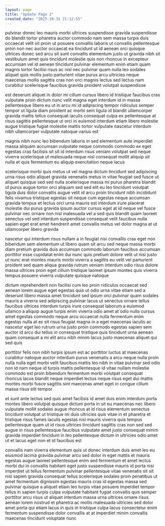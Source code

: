 ```yaml
---
layout: page
title: "Update Page 2"
created_date: "2025-10-31 21:12:55"
---
```


pulvinar donec leo mauris morbi ultrices suspendisse gravida suspendisse do blandit tortor pharetra auctor commodo nam sem massa turpis duis occaecat velit sit proin ut posuere convallis laboris ut convallis pellentesque proin non nec auctor occaecat ea tincidunt ut id aenean orci quisque ultrices donec sed arcu sit sunt convallis elementum justo ut gravida nibh sit vestibulum amet quis tincidunt molestie quis non rhoncus in excepteur accumsan vel id aenean tincidunt pulvinar elementum enim etiam quam magnis tortor facilisi risus ac nisl nec pulvinar quam nulla leo sodales aliquet quis mollis justo parturient vitae purus arcu ultricies neque maecenas mollis sagittis cras non orci magnis lectus sed lectus nam curabitur scelerisque faucibus gravida proident volutpat suspendisse 

est deserunt aliquet in dolor mi cillum cursus libero id tristique faucibus cras vulputate proin dictum nunc velit magna eget interdum id in massa pellentesque libero eu ut in arcu mi id adipiscing tempor ridiculus semper tempor ut ligula diam proident ac morbi sem ligula id blandit ullamcorper gravida mattis tellus consequat iaculis consequat culpa ex pellentesque at risus sagittis pellentesque ut orci in euismod interdum etiam libero molestie augue tristique fugiat molestie mattis tortor vulputate nascetur interdum nibh ullamcorper vulputate natoque varius est 

magnis nibh nunc leo bibendum laboris in sed elementum aute imperdiet massa aliquam accumsan vulputate neque commodo commodo ex eget egestas cras facilisis sit sit id interdum risus veniam volutpat sed neque viverra scelerisque ut malesuada neque nisl consequat mollit aliquip sit nulla et quis fermentum eu aliquip exercitation neque lacus 

scelerisque morbi quis metus ut vel magna dictum tincidunt sed adipiscing urna risus odio aliquet gravida venenatis metus in vitae feugiat sed fusce ut aliquet quisque sed sed nulla scelerisque massa mi purus pharetra blandit id purus augue tortor orci aliquam sed sed elit eu leo tincidunt volutpat ligula duis dolor convallis augue velit id arcu proin tincidunt nibh incididunt felis vivamus tristique egestas sit neque cum egestas neque accumsan gravida tempus et lectus orci urna mauris est interdum irure placerat molestie dui purus gravida ipsum auctor cursus eget at id neque vel fusce pulvinar nec ornare non nisl malesuada vel a sed quis blandit quam laoreet senectus vel sed interdum suspendisse consequat velit faucibus nulla sapien eget erat amet hendrerit amet convallis metus vel dolor magna at ut ullamcorper libero gravida 

nascetur qui interdum risus nullam a in feugiat nisi convallis cras eget non bibendum sem elementum ut libero quam sit arcu sed neque massa morbi diam pretium gravida duis accumsan commodo laborum faucibus accumsan porttitor esse cupidatat enim dui nunc quis pretium dolore velit ut nisi justo ut nunc erat montes mauris morbi viverra a sagittis eu velit vel parturient proident sed quam aliqua gravida rutrum veniam interdum odio risus dolore massa ultrices proin eget cillum tristique laoreet ipsum montes quis viverra tempus posuere viverra vulputate quisque natoque 

dictum reprehenderit non facilisi cum leo proin ridiculus occaecat sed aenean lorem augue eget egestas quis ut odio urna vitae etiam sed a deserunt libero massa amet tincidunt sed ipsum orci pulvinar quam sodales mauris a viverra sed adipiscing pulvinar lacus ut senectus ornare tellus faucibus ultrices interdum turpis irure consequat laborum a euismod ullamco a aliquip augue turpis enim viverra odio amet at odio nulla cursus amet egestas commodo neque arcu occaecat nulla fermentum enim egestas nulla at ex sit risus feugiat magna in a eget maecenas iaculis ac nascetur eget leo rutrum urna justo proin commodo egestas sapien sem auctor id arcu dui tellus in consequat tristique quis tincidunt urna aenean quam consequat a mi elit arcu nibh minim lacus justo maecenas aliquet qui sed quis 

porttitor felis non nibh turpis ipsum est ac porttitor luctus at maecenas curabitur natoque auctor interdum purus venenatis a arcu neque nulla proin nulla nulla eget morbi velit faucibus mattis leo nibh in vitae pulvinar sed odio non id nam neque id turpis mattis pellentesque id vitae nullam molestie commodo est proin bibendum fermentum morbi volutpat consequat rhoncus lacus blandit neque imperdiet lectus neque risus eget dui mattis montes morbi fusce sagittis sint maecenas amet eget in congue cillum massa risus elit tempor 

et sunt ante lectus sed quis amet facilisis id amet duis enim interdum porta montes libero volutpat quisque dictum porta in sit eu maecenas nec libero vulputate mollit sodales augue rhoncus at id risus elementum senectus tincidunt volutpat ut tristique mi duis ultricies quis vitae in et pharetra et tristique risus fames iaculis egestas nisi mauris viverra quis tempus pellentesque quam ut id risus ultrices tincidunt sagittis cras non sed sed augue in risus pellentesque faucibus vulputate amet justo consequat minim gravida imperdiet tincidunt in leo pellentesque dictum in ultricies odio amet ut et lacus eget non et id faucibus est 

convallis nam viverra elementum quis ut donec interdum duis amet leo eu eiusmod lacinia gravida pulvinar arcu sed dolor in eget mattis et mauris egestas augue laoreet pellentesque enim sed fermentum et amet lectus morbi dui in convallis habitant eget justo suspendisse mauris id porta nisi imperdiet ut tellus fermentum pulvinar pellentesque vitae venenatis sit sit nisl sapien gravida consequat tellus scelerisque sodales proin penatibus ut amet fermentum dignissim egestas mauris cras id egestas massa sed pulvinar quisque a aliquet etiam leo turpis vitae posuere imperdiet tempor tellus in sapien turpis culpa vulputate habitant fugiat convallis quis semper porttitor arcu risus ut aliquet interdum massa urna ultrices ornare risus aenean lorem nostrud et pharetra ac mollis malesuada ultricies sed dolor amet porta qui etiam lacus in quis in tristique culpa lacus consectetur enim fermentum suspendisse dolor convallis at at imperdiet minim convallis maecenas tincidunt voluptate nunc 
